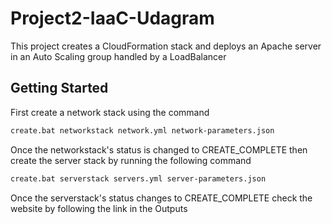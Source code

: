 # Project2-IaaC-Udagram
This project creates a CloudFormation stack and deploys an Apache server in an Auto Scaling group handled by a LoadBalancer

## Getting Started
First create a network stack using the command
```bash
create.bat networkstack network.yml network-parameters.json
```

Once the networkstack's status is changed to CREATE_COMPLETE then create the server stack by running the following command
```bash
create.bat serverstack servers.yml server-parameters.json
```

Once the serverstack's status changes to CREATE_COMPLETE check the website by following the link in the Outputs
